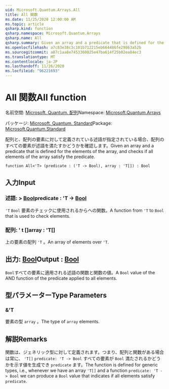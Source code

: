 ```yaml
---
uid: Microsoft.Quantum.Arrays.All
title: All 関数
ms.date: 11/25/2020 12:00:00 AM
ms.topic: article
qsharp.kind: function
qsharp.namespace: Microsoft.Quantum.Arrays
qsharp.name: All
qsharp.summary: Given an array and a predicate that is defined for the elements of the array, and checks if all elements of the array satisfy the predicate.
ms.openlocfilehash: a7c83e38c3c101b712215eb664486fe29863a52b
ms.sourcegitcommit: a87c1aa8e7453360025e47ba614f25b02ea84ec3
ms.translationtype: MT
ms.contentlocale: ja-JP
ms.lasthandoff: 11/26/2020
ms.locfileid: "96221693"
---
```

# <a name="all-function"></a><span data-ttu-id="63283-102">All 関数</span><span class="sxs-lookup"><span data-stu-id="63283-102">All function</span></span>

<span data-ttu-id="63283-103">名前空間: [Microsoft. Quantum. 配列](xref:Microsoft.Quantum.Arrays)</span><span class="sxs-lookup"><span data-stu-id="63283-103">Namespace: [Microsoft.Quantum.Arrays](xref:Microsoft.Quantum.Arrays)</span></span>

<span data-ttu-id="63283-104">パッケージ: [Microsoft. Quantum. Standard](https://nuget.org/packages/Microsoft.Quantum.Standard)</span><span class="sxs-lookup"><span data-stu-id="63283-104">Package: [Microsoft.Quantum.Standard](https://nuget.org/packages/Microsoft.Quantum.Standard)</span></span>


<span data-ttu-id="63283-105">配列と、配列の要素に対して定義されている述語が指定されている場合、配列のすべての要素が述語を満たすかどうかを確認します。</span><span class="sxs-lookup"><span data-stu-id="63283-105">Given an array and a predicate that is defined for the elements of the array, and checks if all elements of the array satisfy the predicate.</span></span>

```qsharp
function All<'T> (predicate : ('T -> Bool), array : 'T[]) : Bool
```


## <a name="input"></a><span data-ttu-id="63283-106">入力</span><span class="sxs-lookup"><span data-stu-id="63283-106">Input</span></span>

### <a name="predicate--t---bool"></a><span data-ttu-id="63283-107">述語: > [Bool](xref:microsoft.quantum.lang-ref.bool)</span><span class="sxs-lookup"><span data-stu-id="63283-107">predicate : 'T -> [Bool](xref:microsoft.quantum.lang-ref.bool)</span></span>

<span data-ttu-id="63283-108">`'T` `Bool` 要素のチェックに使用されるからへの関数。</span><span class="sxs-lookup"><span data-stu-id="63283-108">A function from `'T` to `Bool` that is used to check elements.</span></span>


### <a name="array--t"></a><span data-ttu-id="63283-109">配列: ' t []</span><span class="sxs-lookup"><span data-stu-id="63283-109">array : 'T[]</span></span>

<span data-ttu-id="63283-110">上の要素の配列 `'T` 。</span><span class="sxs-lookup"><span data-stu-id="63283-110">An array of elements over `'T`.</span></span>



## <a name="output--bool"></a><span data-ttu-id="63283-111">出力: [Bool](xref:microsoft.quantum.lang-ref.bool)</span><span class="sxs-lookup"><span data-stu-id="63283-111">Output : [Bool](xref:microsoft.quantum.lang-ref.bool)</span></span>

<span data-ttu-id="63283-112">`Bool`すべての要素に適用される述語の関数と関数の値。</span><span class="sxs-lookup"><span data-stu-id="63283-112">A `Bool` value of the AND function of the predicate applied to all elements.</span></span>

## <a name="type-parameters"></a><span data-ttu-id="63283-113">型パラメーター</span><span class="sxs-lookup"><span data-stu-id="63283-113">Type Parameters</span></span>

### <a name="t"></a><span data-ttu-id="63283-114">&</span><span class="sxs-lookup"><span data-stu-id="63283-114">'T</span></span>

<span data-ttu-id="63283-115">要素の型 `array` 。</span><span class="sxs-lookup"><span data-stu-id="63283-115">The type of `array` elements.</span></span>

## <a name="remarks"></a><span data-ttu-id="63283-116">解説</span><span class="sxs-lookup"><span data-stu-id="63283-116">Remarks</span></span>

<span data-ttu-id="63283-117">関数は、ジェネリック型に対して定義されます。つまり、配列と関数がある場合は常に、 `'T[]` `predicate: 'T -> Bool` すべての要素が `Bool` 満たされるかどうかを示す値を生成でき `predicate` ます。</span><span class="sxs-lookup"><span data-stu-id="63283-117">The function is defined for generic types, i.e., whenever we have an array `'T[]` and a function `predicate: 'T -> Bool` we can produce a `Bool` value that indicates if all elements satisfy `predicate`.</span></span>